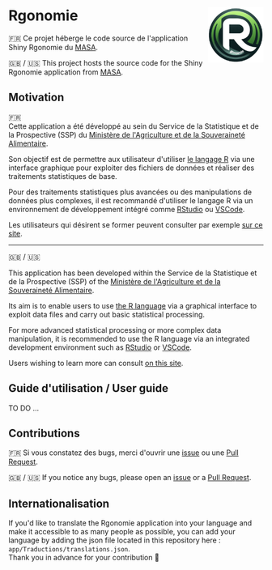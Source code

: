 Rgonomie <img src="app/www/logo_rgonomie_transparent.png" width=110 align="right"/>
======================================

:fr: Ce projet héberge le code source de l'application Shiny Rgonomie du [MASA](https://agreste.agriculture.gouv.fr/agreste-web/).  

:uk: / :us: This project hosts the source code for the Shiny Rgonomie application from [MASA](https://agreste.agriculture.gouv.fr/agreste-web/).

## Motivation

:fr:  
Cette application a été développé au sein du Service de la Statistique et de la Prospective (SSP) du [Ministère de l'Agriculture et de la Souveraineté Alimentaire](https://agriculture.gouv.fr/).

Son objectif est de permettre aux utilisateur d'utiliser [le langage R](https://www.r-project.org/) via une interface graphique pour exploiter des fichiers de données et réaliser des traitements statistiques de base.

Pour des traitements statistiques plus avancées ou des manipulations de données plus complexes, il est recommandé d'utiliser le langage R via un environnement de développement intégré comme [RStudio](https://posit.co/download/rstudio-desktop/) ou [VSCode](https://code.visualstudio.com/).

Les utilisateurs qui désirent se former peuvent consulter par exemple [sur ce site](https://ssm-agriculture.github.io/site-formations-R/). 

---------

:uk: / :us:  

This application has been developed within the Service de la Statistique et de la Prospective (SSP) of the [Ministère de l'Agriculture et de la Souveraineté Alimentaire](https://agriculture.gouv.fr/).

Its aim is to enable users to use [the R language](https://www.r-project.org/) via a graphical interface to exploit data files and carry out basic statistical processing.

For more advanced statistical processing or more complex data manipulation, it is recommended to use the R language via an integrated development environment such as [RStudio](https://posit.co/download/rstudio-desktop/) or [VSCode](https://code.visualstudio.com/).

Users wishing to learn more can consult [on this site](https://ssm-agriculture.github.io/site-formations-R/).

## Guide d'utilisation / User guide

TO DO ...

## Contributions

:fr: Si vous constatez des bugs, merci d'ouvrir une [issue](https://github.com/SSM-Agriculture/Rgonomie/issues) ou une [Pull Request](https://github.com/SSM-Agriculture/Rgonomie/pulls).

:uk: / :us:  If you notice any bugs, please open an [issue](https://github.com/SSM-Agriculture/Rgonomie/issues) or a [Pull Request](https://github.com/SSM-Agriculture/Rgonomie/pulls).

## Internationalisation

If you'd like to translate the Rgonomie application into your language and make it accessible to as many people as possible, you can add your language by adding the json file located in this repository here : `app/Traductions/translations.json`.  
Thank you in advance for your contribution :pray:
